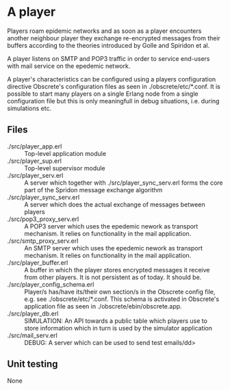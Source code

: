 # A player

Players roam epidemic networks and as soon as a player encounters
another neighbour player they exchange re-encrypted messages from their
buffers according to the theories introduced by Golle and Spiridon et
al.

A player listens on SMTP and POP3 traffic in order to service
end-users with mail service on the epedemic network.

A player's characteristics can be configured using a players
configuration directive Obscrete's configuration files as seen in
./obscrete/etc/*.conf. It is possible to start many players on a
single Erlang node from a single configuration file but this is only
meaningfull in debug situations, i.e. during simulations etc.

## Files

<dl>
  <dt>./src/player_app.erl</dt>
  <dd>Top-level application module</dd>
  <dt>./src/player_sup.erl</dt>
  <dd>Top-level supervisor module</dd>
  <dt>./src/player_serv.erl</dt>
  <dd>A server which together with ./src/player_sync_serv.erl forms the core part of the Spridon message exchange algorithm</dd>
  <dt>./src/player_sync_serv.erl</dt>
  <dd>A server which does the actual exchange of messages between players</dd>
  <dt>./src/pop3_proxy_serv.erl</dt>
  <dd>A POP3 server which uses the epedemic nework as transport
  mechanism. It relies on functionality in the mail application.</dd>
  <dt>./src/smtp_proxy_serv.erl</dt>
  <dd>An SMTP server which uses the epedemic nework as transport mechanism. It relies on functionality in the mail application.</dd>
  <dt>./src/player_buffer.erl</dt>
  <dd>A buffer in which the player stores encrypted messages it receive from other players. It is not persistent as of today. It should be.</dd>
  <dt>./src/player_config_schema.erl</dt>
  <dd>Player/s has/have its/their own section/s in the Obscrete config file, e.g. see ./obscrete/etc/*.conf. This schema is activated in Obscrete's application file as seen in ./obscrete/ebin/obscrete.app.</dd>
  <dt>./src/player_db.erl</dt>
  <dd>SIMULATION: An API towards a public table which players use to store information which in turn is used by the simulator application</dd>
  <dt>./src/mail_serv.erl</dt>
  <dd>DEBUG: A server which can be used to send test emails/dd>
</dl>

## Unit testing

None
